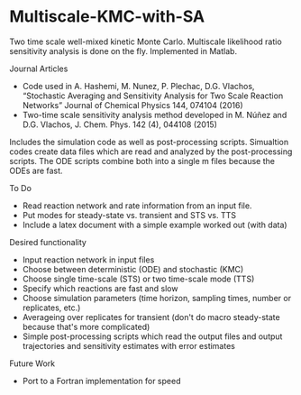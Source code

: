 # Multiscale-KMC-with-SA
Two time scale well-mixed kinetic Monte Carlo. Multiscale likelihood ratio sensitivity analysis is done on the fly. Implemented in Matlab.

Journal Articles
- Code used in A. Hashemi, M. Nunez, P. Plechac, D.G. Vlachos, “Stochastic Averaging and Sensitivity Analysis for Two Scale Reaction Networks” Journal of Chemical Physics 144, 074104 (2016)
- Two-time scale sensitivity analysis method developed in M. Núñez and D.G. Vlachos, J. Chem. Phys. 142 (4), 044108 (2015)

Includes the simulation code as well as post-processing scripts. Simualtion codes create data files which are read and analyzed by the post-processing scripts. The ODE scripts combine both into a single m files because the ODEs are fast.

To Do
- Read reaction network and rate information from an input file.
- Put modes for steady-state vs. transient and STS vs. TTS
- Include a latex document with a simple example worked out (with data)

Desired functionality
- Input reaction network in input files
- Choose between deterministic (ODE) and stochastic (KMC)
- Choose single time-scale (STS) or two time-scale mode (TTS)
- Specify which reactions are fast and slow
- Choose simulation parameters (time horizon, sampling times, number or replicates, etc.)
- Averageing over replicates for transient (don't do macro steady-state because that's more complicated)
- Simple post-processing scripts which read the output files and output trajectories and sensitivity estimates with error estimates

Future Work
- Port to a Fortran implementation for speed
